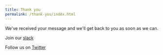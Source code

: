 ```yaml
---
title: Thank you
permalink: /thank-you/index.html
---
```

We've received your message and we'll get back to you as soon as we can.

Join our [slack](https://sandiegomutualaid.slack.com)

Follow us on [Twitter](https://twitter.com/mutualaidsd)
